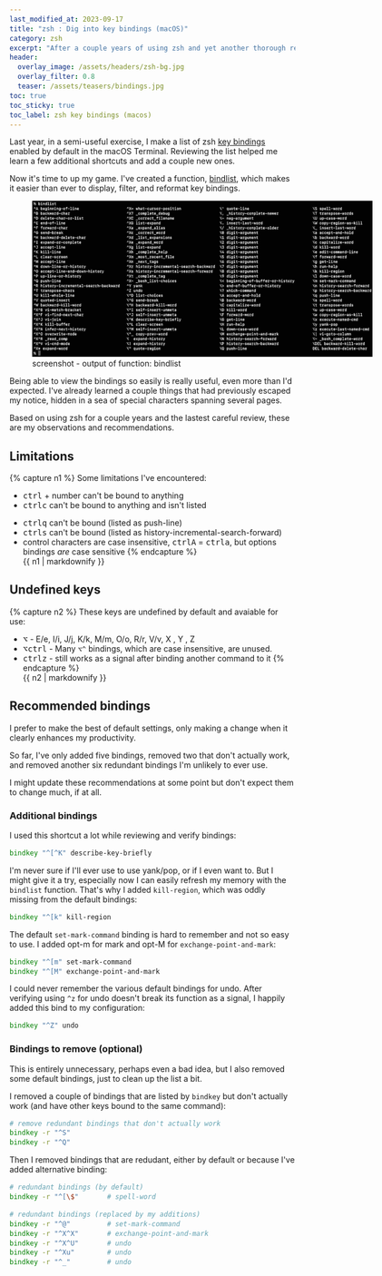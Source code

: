 ```yaml
---
last_modified_at: 2023-09-17
title: "zsh : Dig into key bindings (macOS)"
category: zsh
excerpt: "After a couple years of using zsh and yet another thorough review of key bindings, some observations and recommendations."
header:
  overlay_image: /assets/headers/zsh-bg.jpg
  overlay_filter: 0.8
  teaser: /assets/teasers/bindings.jpg
toc: true
toc_sticky: true
toc_label: zsh key bindings (macos)
---
```


Last year, in a semi-useful exercise, I make a list of zsh [key bindings](/macos/zsh-keys/) enabled by default in the macOS Terminal.
Reviewing the list helped me learn a few additional shortcuts and add a couple new ones.

Now it's time to up my game. I've created a function, [bindlist](/zsh/bindlist/), which makes it easier than ever to display, filter, and reformat key bindings.

<figure style="width: 600px" class="align-center">
  <a href="/assets/ss/bindlist.jpg" title="screenshot - output of function: bindlist" alt="screenshot - output of function: bindlist">
  <img src="/assets/ss/bindlist.jpg" alt="screenshot -  output of function: bindlist"></a>
  <figcaption>screenshot -  output of function: bindlist</figcaption>
</figure>

Being able to view the bindings so easily is really useful, even more than I'd expected. I've already learned a couple things that had previously escaped my notice, hidden in a sea of special characters spanning several pages.

Based on using zsh for a couple years and the lastest careful review, these are my observations and recommendations.

## Limitations

{% capture n1 %}
Some limitations I've encountered:
- <kbd>ctrl</kbd> + number can't be bound to anything
- <kbd>ctrl</kbd><kbd>c</kbd> can't be bound to anything and isn't listed
<!-- - <kbd>ctrl</kbd><kbd>d</kbd> is a signal and (bound to) delete-char-or-list -->
<!-- - <kbd>ctrl</kbd><kbd>l</kbd> listed and works as clear screen -->
- <kbd>ctrl</kbd><kbd>q</kbd> can't be bound (listed as push-line)
- <kbd>ctrl</kbd><kbd>s</kbd> can't be bound (listed as history-incremental-search-forward)
- control characters are case insensitive, <kbd>ctrl</kbd><kbd>A</kbd> = <kbd>ctrl</kbd><kbd>a</kbd>, but options bindings *are* case sensitive
{% endcapture %}<div class="notice--info">{{ n1 | markdownify }}</div>

## Undefined keys

{% capture n2 %}
These keys are undefined by default and avaiable for use:

  - <kbd>⌥</kbd> - E/e, I/i, J/j, K/k, M/m, O/o, R/r, V/v, X , Y , Z
  - <kbd>⌥</kbd><kbd>ctrl</kbd> - Many `⌥^` bindings, which are case insensitive, are unused.
  - <kbd>ctrl</kbd><kbd>z</kbd> - still works as a signal after binding another command to it
{% endcapture %}<div class="notice--info">{{ n2 | markdownify }}</div>


## Recommended bindings

I prefer to make the best of default settings, only making a change when it clearly enhances my productivity.

So far, I've only added five bindings, removed two that don't actually work, and removed another six redundant bindings I'm unlikely to ever use.

I might update these recommendations at some point but don't expect them to change much, if at all.

### Additional bindings

I used this shortcut a lot while reviewing and verify bindings:

```zsh
bindkey "^[^K" describe-key-briefly
```

I'm never sure if I'll ever use to use yank/pop, or if I even want to. But I might give it a try, especially now I can easily refresh my memory with the `bindlist` function. That's why I added `kill-region`, which was oddly missing from the default bindings:

```zsh
bindkey "^[k" kill-region
```

The default `set-mark-command` binding is hard to remember and not so easy to use. I added opt-m for mark and opt-M for `exchange-point-and-mark`:

```zsh
bindkey "^[m" set-mark-command
bindkey "^[M" exchange-point-and-mark
```

I could never remember the various default bindings for undo.
After verifying using `^z` for undo doesn't break its function as a signal, I happily added this bind to my configuration:

```zsh
bindkey "^Z" undo
```

### Bindings to remove (optional)

This is entirely unnecessary, perhaps even a bad idea, but I also removed some default bindings, just to clean up the list a bit.

I removed a couple of bindings that are listed by `bindkey` but don't actually work (and have other keys bound to the same command):

```zsh
# remove redundant bindings that don't actually work
bindkey -r "^S"
bindkey -r "^Q"
```

Then I removed bindings that are redudant, either by default or because I've added alternative binding:

```zsh
# redundant bindings (by default)
bindkey -r "^[\$"       # spell-word
```

```zsh
# redundant bindings (replaced by my additions)
bindkey -r "^@"         # set-mark-command
bindkey -r "^X^X"       # exchange-point-and-mark
bindkey -r "^X^U"       # undo
bindkey -r "^Xu"        # undo
bindkey -r "^_"         # undo
```
